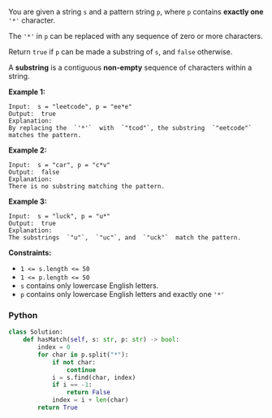 You are given a string  `s`  and a pattern string  `p`, where  `p`  contains  **exactly one**  `'*'`  character.

The  `'*'`  in  `p`  can be replaced with any sequence of zero or more characters.

Return  `true`  if  `p`  can be made a substring of  `s`, and  `false`  otherwise.

A  **substring**  is a contiguous  **non-empty**  sequence of characters within a string.

**Example 1:**

```
Input:  s = "leetcode", p = "ee*e"
Output:  true
Explanation:
By replacing the  `'*'`  with  `"tcod"`, the substring  `"eetcode"`  matches the pattern.
```

**Example 2:**

```
Input:  s = "car", p = "c*v"
Output:  false
Explanation:
There is no substring matching the pattern.
```

**Example 3:**

```
Input:  s = "luck", p = "u*"
Output:  true
Explanation:
The substrings  `"u"`,  `"uc"`, and  `"uck"`  match the pattern.
```

**Constraints:**

- `1 <= s.length <= 50`
- `1 <= p.length <= 50`
- `s`  contains only lowercase English letters.
- `p`  contains only lowercase English letters and exactly one  `'*'`

### Python

```py
class Solution:
    def hasMatch(self, s: str, p: str) -> bool:
        index = 0
        for char in p.split("*"):
            if not char:
                continue
            i = s.find(char, index)
            if i == -1:
                return False
            index = i + len(char)
        return True
```